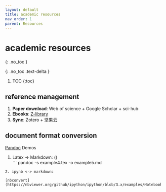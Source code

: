 ```yaml
---
layout: default
title: academic resources
nav_order: 1
parent: Resources
---
```

# academic resources 
{: .no_toc }

{: .no_toc .text-delta }

1. TOC
{:toc}

## reference management
1. **Paper download**: Web of science + Google Scholar + sci-hub
2. **Ebooks**: [Z-library](https://z-lib.org/)
3. **Sync**: Zotero + 坚果云

## document format conversion
[Pandoc](https://pandoc.org/demos.html) Demos
1. Latex -> Markdown: () <br> ```
pandoc -s example4.tex -o example5.md
```
2. ipynb <-> markdown: 

[nbconvert](https://nbviewer.org/github/ipython/ipython/blob/3.x/examples/Notebook/Converting%20Notebooks%20With%20nbconvert.ipynb)

